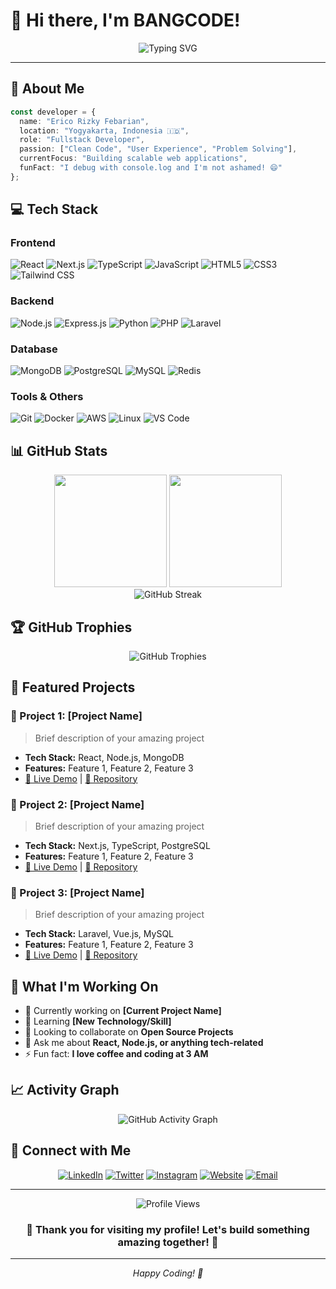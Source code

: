 # 💫 Hi there, I'm BANGCODE!

<div align="center">
  <img src="https://readme-typing-svg.herokuapp.com?font=Fira+Code&weight=600&size=28&duration=3000&pause=1000&color=00D9FF&center=true&vCenter=true&random=false&width=600&height=80&lines=Fullstack+Developer;Building+Digital+Solutions;Frontend+%2B+Backend+Expert;Always+Learning%2C+Always+Growing" alt="Typing SVG" />
</div>

---

## 🚀 About Me

```typescript
const developer = {
  name: "Erico Rizky Febarian",
  location: "Yogyakarta, Indonesia 🇮🇩",
  role: "Fullstack Developer",
  passion: ["Clean Code", "User Experience", "Problem Solving"],
  currentFocus: "Building scalable web applications",
  funFact: "I debug with console.log and I'm not ashamed! 😄"
};
```

## 💻 Tech Stack

### Frontend
![React](https://img.shields.io/badge/React-20232A?style=for-the-badge&logo=react&logoColor=61DAFB)
![Next.js](https://img.shields.io/badge/Next.js-000000?style=for-the-badge&logo=nextdotjs&logoColor=white)
![TypeScript](https://img.shields.io/badge/TypeScript-007ACC?style=for-the-badge&logo=typescript&logoColor=white)
![JavaScript](https://img.shields.io/badge/JavaScript-323330?style=for-the-badge&logo=javascript&logoColor=F7DF1E)
![HTML5](https://img.shields.io/badge/HTML5-E34F26?style=for-the-badge&logo=html5&logoColor=white)
![CSS3](https://img.shields.io/badge/CSS3-1572B6?style=for-the-badge&logo=css3&logoColor=white)
![Tailwind CSS](https://img.shields.io/badge/Tailwind_CSS-38B2AC?style=for-the-badge&logo=tailwind-css&logoColor=white)

### Backend
![Node.js](https://img.shields.io/badge/Node.js-43853D?style=for-the-badge&logo=node.js&logoColor=white)
![Express.js](https://img.shields.io/badge/Express.js-404D59?style=for-the-badge&logo=express&logoColor=white)
![Python](https://img.shields.io/badge/Python-3776AB?style=for-the-badge&logo=python&logoColor=white)
![PHP](https://img.shields.io/badge/PHP-777BB4?style=for-the-badge&logo=php&logoColor=white)
![Laravel](https://img.shields.io/badge/Laravel-FF2D20?style=for-the-badge&logo=laravel&logoColor=white)

### Database
![MongoDB](https://img.shields.io/badge/MongoDB-4EA94B?style=for-the-badge&logo=mongodb&logoColor=white)
![PostgreSQL](https://img.shields.io/badge/PostgreSQL-316192?style=for-the-badge&logo=postgresql&logoColor=white)
![MySQL](https://img.shields.io/badge/MySQL-005C84?style=for-the-badge&logo=mysql&logoColor=white)
![Redis](https://img.shields.io/badge/Redis-DC382D?style=for-the-badge&logo=redis&logoColor=white)

### Tools & Others
![Git](https://img.shields.io/badge/Git-F05032?style=for-the-badge&logo=git&logoColor=white)
![Docker](https://img.shields.io/badge/Docker-2496ED?style=for-the-badge&logo=docker&logoColor=white)
![AWS](https://img.shields.io/badge/AWS-232F3E?style=for-the-badge&logo=amazon-aws&logoColor=white)
![Linux](https://img.shields.io/badge/Linux-FCC624?style=for-the-badge&logo=linux&logoColor=black)
![VS Code](https://img.shields.io/badge/VS_Code-007ACC?style=for-the-badge&logo=visual-studio-code&logoColor=white)

## 📊 GitHub Stats

<div align="center">
  <img height="180em" src="https://github-readme-stats.vercel.app/api?username=codeico&show_icons=true&theme=tokyonight&include_all_commits=true&count_private=true"/>
  <img height="180em" src="https://github-readme-stats.vercel.app/api/top-langs/?username=codeico&layout=compact&langs_count=8&theme=tokyonight"/>
</div>

<div align="center">
  <img src="https://github-readme-streak-stats.herokuapp.com/?user=codeico&theme=tokyonight" alt="GitHub Streak"/>
</div>

## 🏆 GitHub Trophies
<div align="center">
  <img src="https://github-profile-trophy.vercel.app/?username=codeico&theme=tokyonight&row=1&column=7" alt="GitHub Trophies"/>
</div>

## 🌟 Featured Projects

### 🎯 Project 1: [Project Name]
> Brief description of your amazing project
- **Tech Stack:** React, Node.js, MongoDB
- **Features:** Feature 1, Feature 2, Feature 3
- [🔗 Live Demo](https://your-demo-link.com) | [📱 Repository](https://github.com/yourusername/project-name)

### 🎯 Project 2: [Project Name]
> Brief description of your amazing project
- **Tech Stack:** Next.js, TypeScript, PostgreSQL
- **Features:** Feature 1, Feature 2, Feature 3
- [🔗 Live Demo](https://your-demo-link.com) | [📱 Repository](https://github.com/yourusername/project-name)

### 🎯 Project 3: [Project Name]
> Brief description of your amazing project
- **Tech Stack:** Laravel, Vue.js, MySQL
- **Features:** Feature 1, Feature 2, Feature 3
- [🔗 Live Demo](https://your-demo-link.com) | [📱 Repository](https://github.com/codeico/project-name)

## 🎯 What I'm Working On

- 🔭 Currently working on **[Current Project Name]**
- 🌱 Learning **[New Technology/Skill]**
- 👯 Looking to collaborate on **Open Source Projects**
- 💬 Ask me about **React, Node.js, or anything tech-related**
- ⚡ Fun fact: **I love coffee and coding at 3 AM**

## 📈 Activity Graph

<div align="center">
  <img src="https://github-readme-activity-graph.vercel.app/graph?username=codeico&theme=tokyo-night&bg_color=1a1b27&color=70a5fd&line=70a5fd&point=bf91f3&area=true&hide_border=true" alt="GitHub Activity Graph"/>
</div>

## 🤝 Connect with Me

<div align="center">
  
[![LinkedIn](https://img.shields.io/badge/LinkedIn-0077B5?style=for-the-badge&logo=linkedin&logoColor=white)](https://linkedin.com/in/bangico)
[![Twitter](https://img.shields.io/badge/Twitter-1DA1F2?style=for-the-badge&logo=twitter&logoColor=white)](https://twitter.com/KunReceh)
[![Instagram](https://img.shields.io/badge/Instagram-E4405F?style=for-the-badge&logo=instagram&logoColor=white)](https://instagram.com/_bangicoo)
[![Website](https://img.shields.io/badge/Website-000000?style=for-the-badge&logo=About.me&logoColor=white)](https://bangcode.id)
[![Email](https://img.shields.io/badge/Email-D14836?style=for-the-badge&logo=gmail&logoColor=white)](mailto:bangcode2002@gmail.com)

</div>

---

<div align="center">
  <img src="https://komarev.com/ghpvc/?username=codeico&style=for-the-badge&color=brightgreen" alt="Profile Views"/>
</div>

<div align="center">
  <h3>💙 Thank you for visiting my profile! Let's build something amazing together! 💙</h3>
</div>

---

<div align="center">
  <i>Happy Coding! 🚀</i>
</div>
